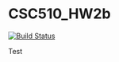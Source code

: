 # CSC510_HW2b
[![Build Status](https://app.travis-ci.com/adamyen/CSC510_HW2b.svg?branch=main)](https://app.travis-ci.com/adamyen/CSC510_HW2b)

Test
